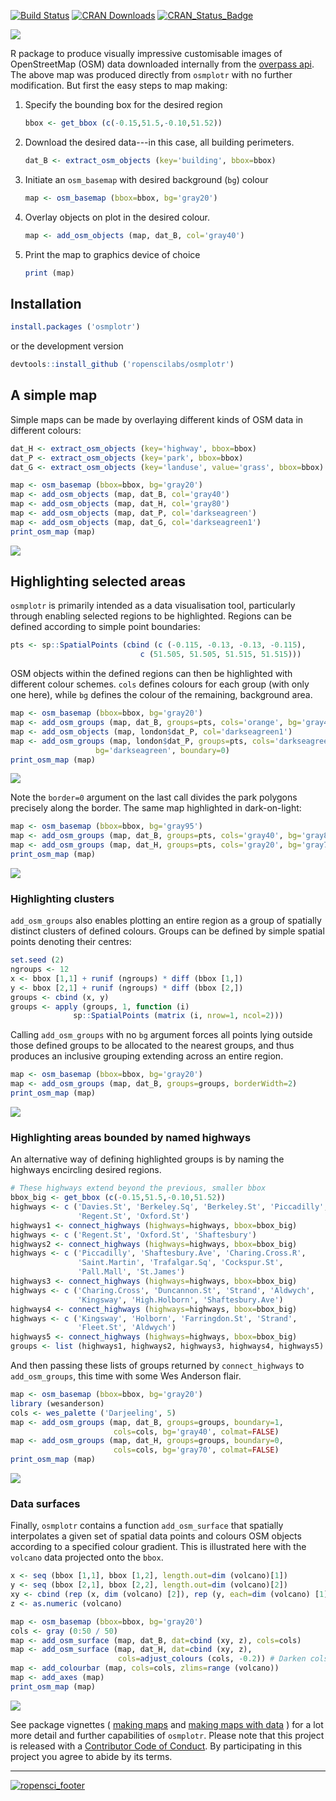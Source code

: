 [![Build Status](https://travis-ci.org/ropenscilabs/osmplotr.svg?branch=master)](https://travis-ci.org/ropenscilabs/osmplotr) [![CRAN Downloads](http://cranlogs.r-pkg.org/badges/grand-total/osmplotr?color=orange)](http://cran.r-project.org/package=osmplotr) [![CRAN\_Status\_Badge](http://www.r-pkg.org/badges/version/osmplotr)](http://cran.r-project.org/package=osmplotr)

![](./figure/map1.png)

R package to produce visually impressive customisable images of OpenStreetMap (OSM) data downloaded internally from the [overpass api](http://overpass-api.de/). The above map was produced directly from `osmplotr` with no further modification. But first the easy steps to map making:

1.  Specify the bounding box for the desired region

    ``` r
    bbox <- get_bbox (c(-0.15,51.5,-0.10,51.52))
    ```

2.  Download the desired data---in this case, all building perimeters.

    ``` r
    dat_B <- extract_osm_objects (key='building', bbox=bbox)
    ```

3.  Initiate an `osm_basemap` with desired background (`bg`) colour

    ``` r
    map <- osm_basemap (bbox=bbox, bg='gray20')
    ```

4.  Overlay objects on plot in the desired colour.

    ``` r
    map <- add_osm_objects (map, dat_B, col='gray40')
    ```

5.  Print the map to graphics device of choice

    ``` r
    print (map)
    ```

Installation
------------

``` r
install.packages ('osmplotr')
```

or the development version

``` r
devtools::install_github ('ropenscilabs/osmplotr')
```

A simple map
------------

Simple maps can be made by overlaying different kinds of OSM data in different colours:

``` r
dat_H <- extract_osm_objects (key='highway', bbox=bbox)
dat_P <- extract_osm_objects (key='park', bbox=bbox)
dat_G <- extract_osm_objects (key='landuse', value='grass', bbox=bbox)
```

``` r
map <- osm_basemap (bbox=bbox, bg='gray20')
map <- add_osm_objects (map, dat_B, col='gray40')
map <- add_osm_objects (map, dat_H, col='gray80')
map <- add_osm_objects (map, dat_P, col='darkseagreen')
map <- add_osm_objects (map, dat_G, col='darkseagreen1')
print_osm_map (map)
```

![](./figure/map2.png)

Highlighting selected areas
---------------------------

`osmplotr` is primarily intended as a data visualisation tool, particularly through enabling selected regions to be highlighted. Regions can be defined according to simple point boundaries:

``` r
pts <- sp::SpatialPoints (cbind (c (-0.115, -0.13, -0.13, -0.115),
                             c (51.505, 51.505, 51.515, 51.515)))
```

OSM objects within the defined regions can then be highlighted with different colour schemes. `cols` defines colours for each group (with only one here), while `bg` defines the colour of the remaining, background area.

``` r
map <- osm_basemap (bbox=bbox, bg='gray20')
map <- add_osm_groups (map, dat_B, groups=pts, cols='orange', bg='gray40')
map <- add_osm_objects (map, london$dat_P, col='darkseagreen1')
map <- add_osm_groups (map, london$dat_P, groups=pts, cols='darkseagreen1',
                   bg='darkseagreen', boundary=0)
print_osm_map (map)
```

![](./figure/map3.png)

Note the `border=0` argument on the last call divides the park polygons precisely along the border. The same map highlighted in dark-on-light:

``` r
map <- osm_basemap (bbox=bbox, bg='gray95')
map <- add_osm_groups (map, dat_B, groups=pts, cols='gray40', bg='gray85')
map <- add_osm_groups (map, dat_H, groups=pts, cols='gray20', bg='gray70')
print_osm_map (map)
```

![](./figure/map4.png)

### Highlighting clusters

`add_osm_groups` also enables plotting an entire region as a group of spatially distinct clusters of defined colours. Groups can be defined by simple spatial points denoting their centres:

``` r
set.seed (2)
ngroups <- 12
x <- bbox [1,1] + runif (ngroups) * diff (bbox [1,])
y <- bbox [2,1] + runif (ngroups) * diff (bbox [2,])
groups <- cbind (x, y)
groups <- apply (groups, 1, function (i) 
              sp::SpatialPoints (matrix (i, nrow=1, ncol=2)))
```

Calling `add_osm_groups` with no `bg` argument forces all points lying outside those defined groups to be allocated to the nearest groups, and thus produces an inclusive grouping extending across an entire region.

``` r
map <- osm_basemap (bbox=bbox, bg='gray20')
map <- add_osm_groups (map, dat_B, groups=groups, borderWidth=2)
print_osm_map (map)
```

![](./figure/map5.png)

### Highlighting areas bounded by named highways

An alternative way of defining highlighted groups is by naming the highways encircling desired regions.

``` r
# These highways extend beyond the previous, smaller bbox
bbox_big <- get_bbox (c(-0.15,51.5,-0.10,51.52))
highways <- c ('Davies.St', 'Berkeley.Sq', 'Berkeley.St', 'Piccadilly',
               'Regent.St', 'Oxford.St')
highways1 <- connect_highways (highways=highways, bbox=bbox_big)
highways <- c ('Regent.St', 'Oxford.St', 'Shaftesbury')
highways2 <- connect_highways (highways=highways, bbox=bbox_big)
highways <- c ('Piccadilly', 'Shaftesbury.Ave', 'Charing.Cross.R',
               'Saint.Martin', 'Trafalgar.Sq', 'Cockspur.St',
               'Pall.Mall', 'St.James')
highways3 <- connect_highways (highways=highways, bbox=bbox_big)
highways <- c ('Charing.Cross', 'Duncannon.St', 'Strand', 'Aldwych',
               'Kingsway', 'High.Holborn', 'Shaftesbury.Ave')
highways4 <- connect_highways (highways=highways, bbox=bbox_big)
highways <- c ('Kingsway', 'Holborn', 'Farringdon.St', 'Strand',
               'Fleet.St', 'Aldwych')
highways5 <- connect_highways (highways=highways, bbox=bbox_big)
groups <- list (highways1, highways2, highways3, highways4, highways5)
```

And then passing these lists of groups returned by `connect_highways` to `add_osm_groups`, this time with some Wes Anderson flair.

``` r
map <- osm_basemap (bbox=bbox, bg='gray20')
library (wesanderson)
cols <- wes_palette ('Darjeeling', 5) 
map <- add_osm_groups (map, dat_B, groups=groups, boundary=1,
                       cols=cols, bg='gray40', colmat=FALSE)
map <- add_osm_groups (map, dat_H, groups=groups, boundary=0,
                       cols=cols, bg='gray70', colmat=FALSE)
print_osm_map (map)
```

![](./figure/map6.png)

### Data surfaces

Finally, `osmplotr` contains a function `add_osm_surface` that spatially interpolates a given set of spatial data points and colours OSM objects according to a specified colour gradient. This is illustrated here with the `volcano` data projected onto the `bbox`.

``` r
x <- seq (bbox [1,1], bbox [1,2], length.out=dim (volcano)[1])
y <- seq (bbox [2,1], bbox [2,2], length.out=dim (volcano)[2])
xy <- cbind (rep (x, dim (volcano) [2]), rep (y, each=dim (volcano) [1]))
z <- as.numeric (volcano)
```

``` r
map <- osm_basemap (bbox=bbox, bg='gray20')
cols <- gray (0:50 / 50)
map <- add_osm_surface (map, dat_B, dat=cbind (xy, z), cols=cols)
map <- add_osm_surface (map, dat_H, dat=cbind (xy, z), 
                        cols=adjust_colours (cols, -0.2)) # Darken cols by ~20%
map <- add_colourbar (map, cols=cols, zlims=range (volcano))
map <- add_axes (map)
print_osm_map (map)
```

![](./figure/map7.png)

See package vignettes ( [making maps](https://cran.r-project.org/web/packages/osmplotr/vignettes/making-maps.html) and [making maps with data](https://cran.r-project.org/web/packages/osmplotr/vignettes/making-maps-with-data.html) ) for a lot more detail and further capabilities of `osmplotr`. Please note that this project is released with a [Contributor Code of Conduct](CONDUCT.md). By participating in this project you agree to abide by its terms.

------------------------------------------------------------------------

[![ropensci\_footer](http://ropensci.org/public_images/github_footer.png)](http://ropensci.org)
